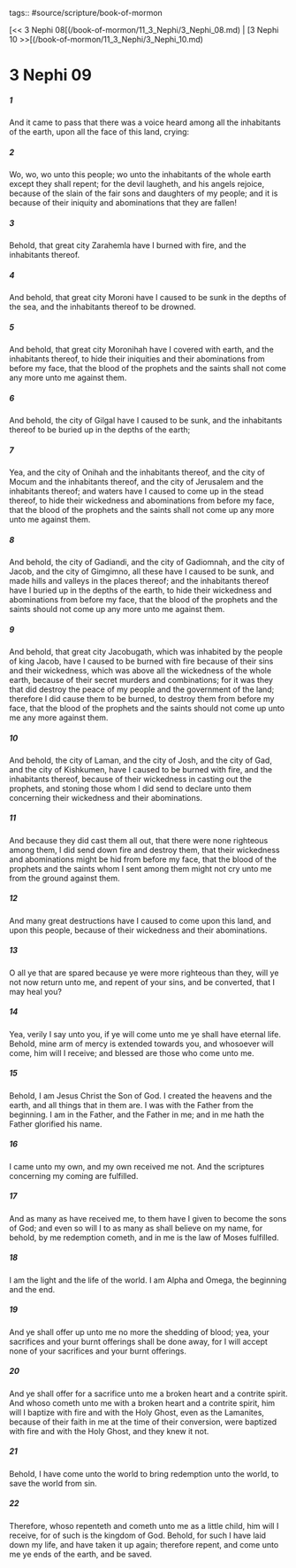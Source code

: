 tags:: #source/scripture/book-of-mormon

[<< 3 Nephi 08[(/book-of-mormon/11_3_Nephi/3_Nephi_08.md) | [3 Nephi 10 >>[(/book-of-mormon/11_3_Nephi/3_Nephi_10.md)

# 3 Nephi 09

##### 1

And it came to pass that there was a voice heard among all the inhabitants of the earth, upon all the face of this land, crying:

##### 2

Wo, wo, wo unto this people; wo unto the inhabitants of the whole earth except they shall repent; for the devil laugheth, and his angels rejoice, because of the slain of the fair sons and daughters of my people; and it is because of their iniquity and abominations that they are fallen!

##### 3

Behold, that great city Zarahemla have I burned with fire, and the inhabitants thereof.

##### 4

And behold, that great city Moroni have I caused to be sunk in the depths of the sea, and the inhabitants thereof to be drowned.

##### 5

And behold, that great city Moronihah have I covered with earth, and the inhabitants thereof, to hide their iniquities and their abominations from before my face, that the blood of the prophets and the saints shall not come any more unto me against them.

##### 6

And behold, the city of Gilgal have I caused to be sunk, and the inhabitants thereof to be buried up in the depths of the earth;

##### 7

Yea, and the city of Onihah and the inhabitants thereof, and the city of Mocum and the inhabitants thereof, and the city of Jerusalem and the inhabitants thereof; and waters have I caused to come up in the stead thereof, to hide their wickedness and abominations from before my face, that the blood of the prophets and the saints shall not come up any more unto me against them.

##### 8

And behold, the city of Gadiandi, and the city of Gadiomnah, and the city of Jacob, and the city of Gimgimno, all these have I caused to be sunk, and made hills and valleys in the places thereof; and the inhabitants thereof have I buried up in the depths of the earth, to hide their wickedness and abominations from before my face, that the blood of the prophets and the saints should not come up any more unto me against them.

##### 9

And behold, that great city Jacobugath, which was inhabited by the people of king Jacob, have I caused to be burned with fire because of their sins and their wickedness, which was above all the wickedness of the whole earth, because of their secret murders and combinations; for it was they that did destroy the peace of my people and the government of the land; therefore I did cause them to be burned, to destroy them from before my face, that the blood of the prophets and the saints should not come up unto me any more against them.

##### 10

And behold, the city of Laman, and the city of Josh, and the city of Gad, and the city of Kishkumen, have I caused to be burned with fire, and the inhabitants thereof, because of their wickedness in casting out the prophets, and stoning those whom I did send to declare unto them concerning their wickedness and their abominations.

##### 11

And because they did cast them all out, that there were none righteous among them, I did send down fire and destroy them, that their wickedness and abominations might be hid from before my face, that the blood of the prophets and the saints whom I sent among them might not cry unto me from the ground against them.

##### 12

And many great destructions have I caused to come upon this land, and upon this people, because of their wickedness and their abominations.

##### 13

O all ye that are spared because ye were more righteous than they, will ye not now return unto me, and repent of your sins, and be converted, that I may heal you?

##### 14

Yea, verily I say unto you, if ye will come unto me ye shall have eternal life. Behold, mine arm of mercy is extended towards you, and whosoever will come, him will I receive; and blessed are those who come unto me.

##### 15

Behold, I am Jesus Christ the Son of God. I created the heavens and the earth, and all things that in them are. I was with the Father from the beginning. I am in the Father, and the Father in me; and in me hath the Father glorified his name.

##### 16

I came unto my own, and my own received me not. And the scriptures concerning my coming are fulfilled.

##### 17

And as many as have received me, to them have I given to become the sons of God; and even so will I to as many as shall believe on my name, for behold, by me redemption cometh, and in me is the law of Moses fulfilled.

##### 18

I am the light and the life of the world. I am Alpha and Omega, the beginning and the end.

##### 19

And ye shall offer up unto me no more the shedding of blood; yea, your sacrifices and your burnt offerings shall be done away, for I will accept none of your sacrifices and your burnt offerings.

##### 20

And ye shall offer for a sacrifice unto me a broken heart and a contrite spirit. And whoso cometh unto me with a broken heart and a contrite spirit, him will I baptize with fire and with the Holy Ghost, even as the Lamanites, because of their faith in me at the time of their conversion, were baptized with fire and with the Holy Ghost, and they knew it not.

##### 21

Behold, I have come unto the world to bring redemption unto the world, to save the world from sin.

##### 22

Therefore, whoso repenteth and cometh unto me as a little child, him will I receive, for of such is the kingdom of God. Behold, for such I have laid down my life, and have taken it up again; therefore repent, and come unto me ye ends of the earth, and be saved.

